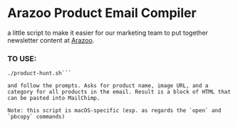 # Arazoo Product Email Compiler

a little script to make it easier for our marketing team to put together newsletter content at [Arazoo](https://arazoo.com).

### TO USE:

```cd product-hunt
./product-hunt.sh```

and follow the prompts. Asks for product name, image URL, and a category for all products in the email. Result is a block of HTML that can be pasted into MailChimp.

Note: this script is macOS-specific (esp. as regards the `open` and `pbcopy` commands)
